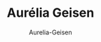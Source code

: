 ---
title: Aurélia Geisen
permalink: fr/people/Aurelia-Geisen/
excerpt: "Responsable administrative"
last_modified_at: 2021-05-14
author: Aurelia-Geisen
header:
  teaser: /assets/images/people/Woman.jpg

orden: Geisen
role: Admin
---